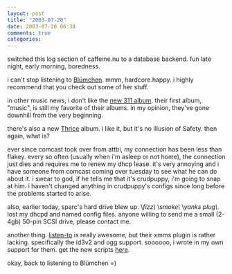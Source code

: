 ```yaml
---
layout: post
title: "2003-07-20"
date: 2003-07-20 06:38
comments: true
categories: 
---
```

switched this log section of caffeine.nu to a database backend.  fun late night, early morning, boredness.

i can't stop listening to [Bl&uuml;mchen](http://www.danceartistinfo.com/blumchen.htm).  mmm, hardcore.happy.  i highly recommend that you check out some of her stuff.

in other music news, i don't like the [new 311 album](http://www.311.com/html/evolver.html).  their first album, "music", is still my favorite of their albums.  in my opinion, they've gone downhill from the very beginning.

there's also a new [Thrice](http://www.thrice.net) album.  i like it, but it's no Illusion of Safety.  then again, what is?

ever since comcast took over from attbi, my connection has been less than flakey.  every so often (usually when i'm asleep or not home), the connection just dies and requires me to renew my dhcp lease.  it's very annoying and i have someone from comcast coming over tuesday to see what he can do about it.  i swear to god, if he tells me that it's crudpuppy, i'm going to snap at him.  i haven't changed anything in crudpuppy's configs since long before the problems started to arise.

also, earlier today, sparc's hard drive blew up.  \\*fizz\\* \\*smoke\\* \\*yanks plug\\*.  lost my dhcpd and named config files.  anyone willing to send me a small (2-4gb) 50-pin SCSI drive, please contact me.

another thing.  [listen-to](http://www.listen-to.com) is really awesome, but their xmms plugin is rather lacking.  specifically the id3v2 and ogg support.  soooooo, i wrote in my own support for them.  get the new scripts [here](http://caffeine.nu/~genetik/genetik-listento-xmms.tgz).

okay, back to listening to Bl&uuml;mchen =)
